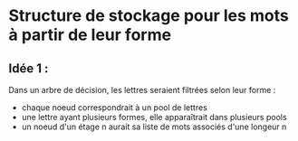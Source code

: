 # Structure de stockage pour les mots à partir de leur forme

## Idée 1 :

Dans un arbre de décision, les lettres seraient filtrées selon leur forme :
- chaque noeud correspondrait à un pool de lettres
- une lettre ayant plusieurs formes, elle apparaîtrait dans plusieurs pools
- un noeud d'un étage n aurait sa liste de mots associés d'une longeur n 



